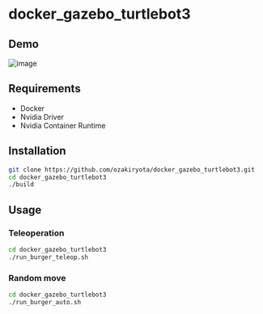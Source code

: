 # docker_gazebo_turtlebot3

## Demo
![image](https://user-images.githubusercontent.com/37431972/178087611-eb5fd292-c4c1-42ce-b359-a636f227bfed.png)

## Requirements
* Docker
* Nvidia Driver
* Nvidia Container Runtime

## Installation
```bash
git clone https://github.com/ozakiryota/docker_gazebo_turtlebot3.git
cd docker_gazebo_turtlebot3
./build
```

## Usage
### Teleoperation
```bash
cd docker_gazebo_turtlebot3
./run_burger_teleop.sh
```
### Random move
```bash
cd docker_gazebo_turtlebot3
./run_burger_auto.sh
```
